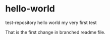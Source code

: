 # hello-world
test-repository hello world
my very first test

That is the first change in branched readme file.


